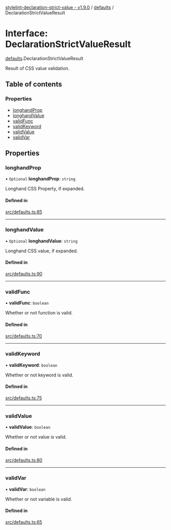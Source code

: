 [stylelint-declaration-strict-value - v1.9.0](../README.md) / [defaults](../modules/defaults.md) / DeclarationStrictValueResult

# Interface: DeclarationStrictValueResult

[defaults](../modules/defaults.md).DeclarationStrictValueResult

Result of CSS value validation.

## Table of contents

### Properties

- [longhandProp](defaults.DeclarationStrictValueResult.md#longhandprop)
- [longhandValue](defaults.DeclarationStrictValueResult.md#longhandvalue)
- [validFunc](defaults.DeclarationStrictValueResult.md#validfunc)
- [validKeyword](defaults.DeclarationStrictValueResult.md#validkeyword)
- [validValue](defaults.DeclarationStrictValueResult.md#validvalue)
- [validVar](defaults.DeclarationStrictValueResult.md#validvar)

## Properties

### longhandProp

• `Optional` **longhandProp**: `string`

Longhand CSS Property, if expanded.

#### Defined in

[src/defaults.ts:85](https://github.com/AndyOGo/stylelint-declaration-strict-value/blob/19a59a9/src/defaults.ts#L85)

___

### longhandValue

• `Optional` **longhandValue**: `string`

Longhand CSS value, if expanded.

#### Defined in

[src/defaults.ts:90](https://github.com/AndyOGo/stylelint-declaration-strict-value/blob/19a59a9/src/defaults.ts#L90)

___

### validFunc

• **validFunc**: `boolean`

Whether or not function is valid.

#### Defined in

[src/defaults.ts:70](https://github.com/AndyOGo/stylelint-declaration-strict-value/blob/19a59a9/src/defaults.ts#L70)

___

### validKeyword

• **validKeyword**: `boolean`

Whether or not keyword is valid.

#### Defined in

[src/defaults.ts:75](https://github.com/AndyOGo/stylelint-declaration-strict-value/blob/19a59a9/src/defaults.ts#L75)

___

### validValue

• **validValue**: `boolean`

Whether or not value is valid.

#### Defined in

[src/defaults.ts:80](https://github.com/AndyOGo/stylelint-declaration-strict-value/blob/19a59a9/src/defaults.ts#L80)

___

### validVar

• **validVar**: `boolean`

Whether or not variable is valid.

#### Defined in

[src/defaults.ts:65](https://github.com/AndyOGo/stylelint-declaration-strict-value/blob/19a59a9/src/defaults.ts#L65)
